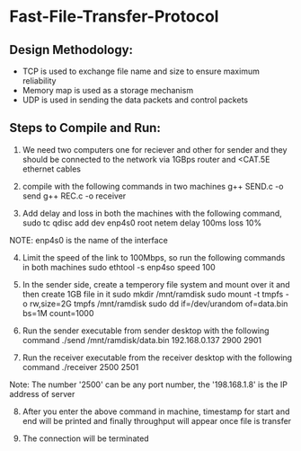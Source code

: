 # Fast-File-Transfer-Protocol
## Design Methodology:
* TCP is used to exchange file name and size to ensure maximum reliability
* Memory map is used as a storage mechanism
* UDP is used in sending the data packets and control packets

## Steps to Compile and Run:
1. We need two computers one for reciever and other for sender and they should be connected to the network via 1GBps router and <CAT.5E ethernet cables

2. compile with the following commands in two machines
	g++ SEND.c -o send
	g++ REC.c -o receiver

3. Add delay and loss in both the machines with the following command,
	sudo tc qdisc add dev enp4s0 root netem delay 100ms loss 10%

NOTE: enp4s0 is the name of the interface

4. Limit the speed of the link to 100Mbps, so run the following commands in both machines
	sudo ethtool -s enp4so speed 100

5. In the sender side, create a temperory file system and mount over it and then create 1GB file in it
	sudo mkdir /mnt/ramdisk
	sudo mount -t tmpfs -o rw,size=2G tmpfs /mnt/ramdisk
	sudo dd if=/dev/urandom of=data.bin bs=1M count=1000

6. Run the sender executable from sender desktop with the following command
	./send /mnt/ramdisk/data.bin 192.168.0.137 2900 2901

7. Run the receiver executable from the receiver desktop with the following command
	./receiver 2500 2501

Note: The number '2500' can be any port number, the '198.168.1.8' is the IP address of server

8. After you enter the above command in machine, timestamp for start and end will be printed and finally throughput will appear once file is transfer

9. The connection will be terminated


